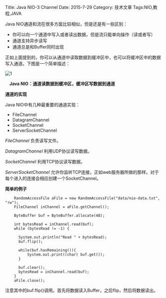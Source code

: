 Title: Java NIO-3 Channel
Date: 2015-7-29 
Category: 技术文章
Tags:NIO,教程,JAVA

Java NIO通道和流在很多方面比较相似，但是还是有一些区别：

+ 你可以向一个通道中写入或者读出数据，但是流只能单向操作（读或者写）
+ 通道支持异步读写
+ 通道总是和Buffer同时出现

正如上面提到的，你可以从通道中读取数据到缓冲区中，也可以将缓冲区中的数据写入通道。下图是一个简单描述：

![1](http://scalaboy.top/blogPicture/overview-channels-buffers.png)

**&ensp;&ensp;Java NIO：通道读数据到缓冲区，缓冲区写数据到通道**

**通道的实现**

Java NIO中有几种最重要的通道实现：

+ FileChannel
+ DatagramChannel
+ SocketChannel
+ ServerSocketChannel

*FileChannel* 负责读写文件。

*DatagramChannel* 利用UDP协议读写数据。

*SocketChannel* 利用TCP协议读写数据。

*ServerSocketChannel* 允许你监听TCP连接，正如web服务器所做的那样。对于每个进入的连接会相应创建一个SocketChannel。

**简单的例子**
```	
    RandomAccessFile aFile = new RandomAccessFile("data/nio-data.txt", "rw");
    FileChannel inChannel = aFile.getChannel();

    ByteBuffer buf = ByteBuffer.allocate(48);

    int bytesRead = inChannel.read(buf);
    while (bytesRead != -1) {

      System.out.println("Read " + bytesRead);
      buf.flip();

      while(buf.hasRemaining()){
          System.out.print((char) buf.get());
      }

      buf.clear();
      bytesRead = inChannel.read(buf);
    }
    aFile.close();
```
注意其中的buf.flip()调用。首先将数据读入Buffer，之后flip，然后将数据读出。



